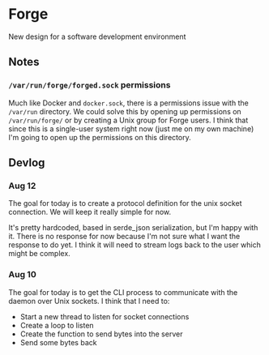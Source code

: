 # Forge

New design for a software development environment

## Notes

### `/var/run/forge/forged.sock` permissions

Much like Docker and `docker.sock`, there is a permissions issue with the `/var/run` directory. We could solve this by opening up permissions on `/var/run/forge/` or by creating a Unix group for Forge users. I think that since this is a single-user system right now (just me on my own machine) I'm going to open up the permissions on this directory.

## Devlog

### Aug 12

The goal for today is to create a protocol definition for the unix socket connection. We will keep it really simple for now.

It's pretty hardcoded, based in serde_json serialization, but I'm happy with it. There is no response for now because I'm not sure what I want the response to do yet. I think it will need to stream logs back to the user which might be complex.


### Aug 10

The goal for today is to get the CLI process to communicate with the daemon over Unix sockets. I think that I need to:

- Start a new thread to listen for socket connections
- Create a loop to listen
- Create the function to send bytes into the server
- Send some bytes back
